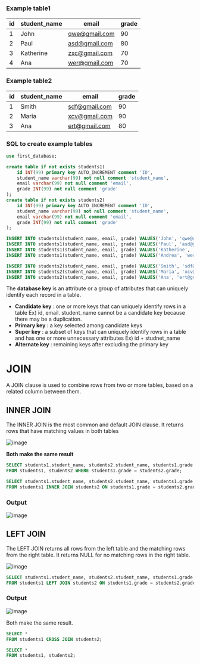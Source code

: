 ### Example table1
|id|student_name|email|grade|
|---|---|---|---|
|1|John|qwe@gmail.com|90|
|2|Paul|asd@gmail.com|80|
|3|Katherine|zxc@gmail.com|70|
|4|Ana|wer@gmail.com|70|

### Example table2
|id|student_name|email|grade|
|---|---|---|---|
|1|Smith|sdf@gmail.com|90|
|2|Maria|xcv@gmail.com|90|
|3|Ana|ert@gmail.com|80|

### SQL to create example tables
~~~sql
use first_database;

create table if not exists students1(
    id INT(99) primary key AUTO_INCREMENT comment 'ID',
    student_name varchar(99) not null comment 'student_name',
    email varchar(99) not null comment 'email',
    grade INT(99) not null comment 'grade'
);
create table if not exists students2(
    id INT(99) primary key AUTO_INCREMENT comment 'ID',
    student_name varchar(99) not null comment 'student_name',
    email varchar(99) not null comment 'email',
    grade INT(99) not null comment 'grade'
);

INSERT INTO students1(student_name, email, grade) VALUES('John', 'qwe@gmail.com', '90');
INSERT INTO students1(student_name, email, grade) VALUES('Paul', 'asd@gmail.com', '80');
INSERT INTO students1(student_name, email, grade) VALUES('Katherine', 'zxc@gmail.com', '70');
INSERT INTO students1(student_name, email, grade) VALUES('Andrea', 'wer@gmail.com', '70');

INSERT INTO students2(student_name, email, grade) VALUES('Smith', 'sdf@gmail.com', '90');
INSERT INTO students2(student_name, email, grade) VALUES('Maria', 'xcv@gmail.com', '90');
INSERT INTO students2(student_name, email, grade) VALUES('Ana', 'ert@gmail.com', '80');
~~~

The **database key** is an attribute or a group of attributes that can uniquely identify each record in a table.<br>

* **Candidate key** : one or more keys that can uniquely identify rows in a table
Ex) id, email. student_name cannot be a candidate key because there may be a duplication.
* **Primary key** : a key selected among candidate keys
* **Super key** : a subset of keys that can uniquely identify rows in a table and has one or more unnecessary attributes
Ex) id + studnet_name
* **Alternate key** : remaining keys after excluding the primary key

# JOIN
A JOIN clause is used to combine rows from two or more tables, based on a related column between them.
## INNER JOIN
The INNER JOIN is the most common and default JOIN clause. It returns rows that have matching values in both tables

![image](https://user-images.githubusercontent.com/67142421/177883594-b714df59-1b5b-4a9e-9e91-76fbfa5aaafe.png)

**Both make the same result**
~~~sql
SELECT students1.student_name, students2.student_name, students1.grade
FROM students1, students2 WHERE students1.grade = students2.grade;
~~~
~~~sql
SELECT students1.student_name, students2.student_name, students1.grade
FROM students1 INNER JOIN students2 ON students1.grade = students2.grade;
~~~
### Output
![image](https://user-images.githubusercontent.com/67142421/177880242-75572761-ee2c-4c4a-98d1-0970905ffeb5.png)

## LEFT JOIN
The LEFT JOIN returns all rows from the left table and the matching rows from the right table. It returns NULL for no matching rows in the right table.

![image](https://user-images.githubusercontent.com/67142421/177880429-7f2cd5a9-a9ed-42ad-8049-50ea628dede2.png)

~~~sql
SELECT students1.student_name, students2.student_name, students1.grade
FROM students1 LEFT JOIN students2 ON students1.grade = students2.grade;
~~~~

### Output
![image](https://user-images.githubusercontent.com/67142421/177883665-33dc874d-0ca8-47eb-9c6e-83642080dc41.png)

Both make the same result.
~~~sql
SELECT *
FROM students1 CROSS JOIN students2;
~~~
~~~sql
SELECT *
FROM students1, students2;
~~~
